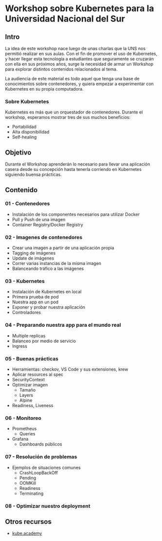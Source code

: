 # Workshop sobre Kubernetes para la Universidad Nacional del Sur

## Intro

La idea de este workshop nace luego de unas charlas que la UNS nos permitió realizar en sus aulas. Con el fin de promover el uso de Kubernetes, y hacer llegar esta tecnología a estudiantes que seguramente se cruzarán con ella en sus próximos años, surge la necesidad de armar un Workshop para explorar distintos contenidos relacionados al tema.

La audiencia de este material es todo aquel que tenga una base de conocimientos sobre contenedores, y quiera empezar a experimentar con Kubernetes en su propia computadora.

### Sobre Kubernetes

Kubernetes es más que un orquestador de contenedores. Durante el workshop, esperamos mostrar tres de sus muchos beneficios:

- Portabilidad
- Alta disponibilidad
- Self-healing

## Objetivo

Durante el Workshop aprenderán lo necesario para llevar una aplicación casera desde su concepción hasta tenerla corriendo en Kubernetes siguiendo buensa prácticas.

## Contenido

### 01 - Contenedores

- Instalación de los componentes necesarios para utilizar Docker
- Pull y Push de una imagen
- Container Registry/Docker Registry

### 02 - Imagenes de contenedores

- Crear una imagen a partir de una aplicación propia
- Tagging de imágenes
- Update de imágenes
- Correr varias instancias de la misma imagen
- Balanceando tráfico a las imágenes

### 03 - Kubernetes

- Instalación de Kubernetes en local
- Primera prueba de pod
- Nuestra app en un pod
- Exponer y probar nuestra aplicación
- Controladores

### 04 - Preparando nuestra app para el mundo real

- Multiple replicas
- Balanceo por medio de servicio
- Ingress

### 05 - Buenas prácticas

- Herramientas: checkov, VS Code y sus extensiones, krew
- Aplicar resources al spec
- SecurityContext
- Optimizar imagen
  - Tamaño
  - Layers
  - Alpine
- Readiness, Liveness
  
### 06 - Monitoreo

- Prometheus
  - Queries
- Grafana
  - Dashboards públicos

### 07 - Resolución de problemas

- Ejemplos de situaciones comunes
  - CrashLoopBackOff
  - Pending
  - OOMKill
  - Readiness
  - Terminating

### 08 - Optimizar nuestro deployment

## Otros recursos

- [kube.academy](https://kube.academy/)